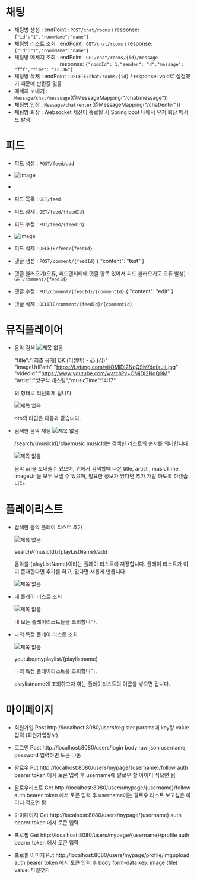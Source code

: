 # 채팅
- 채팅방 생성 : endPoint : `POST/chat/rooms` / response: `{"id":"1","roomName":"name"}`
- 채팅방 리스트 조회 : endPoint : `GET/chat/rooms` / response: `{"id":"1","roomName":"name"}`
- 채팅방 메세지 조회 : endPoint : `GET/chat/rooms/{id}/message`   
&nbsp;&nbsp;&nbsp;&nbsp;&nbsp;&nbsp;&nbsp;&nbsp;&nbsp;&nbsp;&nbsp;&nbsp;&nbsp;&nbsp;&nbsp;&nbsp;&nbsp;&nbsp;&nbsp;&nbsp;&nbsp;&nbsp;&nbsp;&nbsp;&nbsp;&nbsp;&nbsp;&nbsp;&nbsp;&nbsp;
response: `{"roomId": 1,"sender": "d","message": "fff","time": "15:36"}`
- 채팅방 삭제 : endPoint : `DELETE/chat/rooms/{id}` / response: void로 설정했기 때문에 반환값 없음
- 메세지 보내기 : `Message/chat/messsage`(@MessageMapping("/chat/message"))
- 채팅방 입장 : `Message/chat/enter`(@MessageMapping("/chat/enter"))
- 채팅방 퇴장 : Websocket 세션이 종료될 시 Spring boot 내에서 유저 퇴장 메서드 발생





# 피드
- 피드 생성 : `POST/feed/add`
- ![image](https://github.com/likelion-backend-5th/Final_Project_15team/assets/72905123/49856f73-66e9-467b-8952-5c4d1ee2d8bb)
- 
- 피드 목록 : `GET/feed`
- 피드 상세 : `GET/feed/{feedId}`
- 피드 수정 : `PUT/feed/{feedId}`
- ![image](https://github.com/likelion-backend-5th/Final_Project_15team/assets/72905123/d9bf7a40-6dd7-44a4-b959-4f81b7fa420e)

- 피드 삭제 : `DELETE/feed/{feedId}`
  
- 댓글 생성 : `POST/comment/{feedId}`
  {
    "content": "test"
  }
- 댓글 불러오기(오류, 피드엔티티에 댓글 항목 있어서 피드 불러오기도 오류 발생) : `GET/comment/{feedId}`
- 댓글 수정 : `PUT/comment/{feedId}/{commentId}`
  {
    "content": "edit"
  }
- 댓글 삭제 : `DELETE/comment/{feedId}/{commentId}`



# 뮤직플레이어
- 음악 검색
  ![제목 없음](https://github.com/likelion-backend-5th/Final_Project_15team/assets/109780232/560c90ed-5daa-419f-b989-02c81433a7dd)
  
  "title":"[최초 공개] DK (디셈버) - 心 (심)"
  "imageUrlPath":"https://i.ytimg.com/vi/OMjDI2NqQ9M/default.jpg"
  "videoId":"https://www.youtube.com/watch?v=OMjDI2NqQ9M"
  "artist":"방구석 캐스팅","musicTime":"4:17"
  
  의 형태로 리턴되게 됩니다.
  
  ![제목 없음](https://github.com/likelion-backend-5th/Final_Project_15team/assets/109780232/3e43a051-0840-4c70-a73a-6803704a763c)
  
  dto의 타입은 다음과 같습니다.

- 검색한 음악 재생
  ![제목 없음](https://github.com/likelion-backend-5th/Final_Project_15team/assets/109780232/9f0e5d61-b11f-4280-8dbc-34b9b05ef780)
  
  /search/{musicId}/playmusic
  musicId는 검색한 리스트의 순서를 의미합니다.
  
  ![제목 없음](https://github.com/likelion-backend-5th/Final_Project_15team/assets/109780232/4e46ddee-f42d-497a-a584-86c061a51300)
  
  음악 url을 보내줄수 있으며, 위에서 검색할때 나온 title, artist , musicTime, imageUrl을 모두 보낼 수 있으며, 필요한 정보가 있다면 추가 개발 하도록 하겠습니다.


# 플레이리스트

- 검색한 음악 플레이 리스트 추가
  
  ![제목 없음](https://github.com/likelion-backend-5th/Final_Project_15team/assets/109780232/73d4903f-a467-468a-ab83-3942e8adb4b3)
  
  search/{musicId}/{playListName}/add
  
  음악을 {playListName}이라는 플레이 리스트에 저장합니다. 플레이 리스트가 이미 존재한다면 추가를 하고, 없다면 새롭게 만듭니다.

  ![제목 없음](https://github.com/likelion-backend-5th/Final_Project_15team/assets/109780232/0483a0cb-89b1-42ef-a7f2-8b9d787f03ea)

- 내 플레이  리스트 조회
  
  ![제목 없음](https://github.com/likelion-backend-5th/Final_Project_15team/assets/109780232/27664767-cc8f-4c08-a40c-74ffc809f10d)

  내 모든 플레이리스트들을 조회합니다.
  
- 나의 특정 플레이 리스트 조회

  ![제목 없음](https://github.com/likelion-backend-5th/Final_Project_15team/assets/109780232/bba74f95-d3d9-4400-945a-c6ec8a47fda6)

  youtube/myplaylist/{playlistname}
  
  나의 특정 플레이리스트를 조회합니다.

  playlistname에 조회하고자 하는 플레이리스트의 이름을 넣으면 됩니다.


  

  


# 마이페이지
- 회원가입
Post http://localhost:8080/users/register
params에 key랑 value 입력 (회원가입정보)

- 로그인
Post http://localhost:8080/users/login
body raw json username, password 입력하면 토큰 나옴

- 팔로우
Put http://localhost:8080/users/mypage/{username}/follow
auth bearer token 에서 토큰 입력 후 username에 팔로우 할 아이디 적으면 됨

- 팔로우리스트
Get http://localhost:8080/users/mypage/{username}/follow
auth bearer token 에서 토큰 입력 후 username에는 팔로우 리스트 보고싶은 아이디 적으면 됨

- 마이페이지
Get http://localhost:8080/users/mypage/{username}
auth bearer token 에서 토큰 입력

- 프로필
Get http://localhost:8080/users/mypage/{username}/profile
auth bearer token 에서 토큰 입력

- 프로필 이미지
Put http://localhost:8080/users/mypage/profile/imgupload
auth bearer token 에서 토큰 입력 후 body form-data key: image (file) value: 파일찾기
